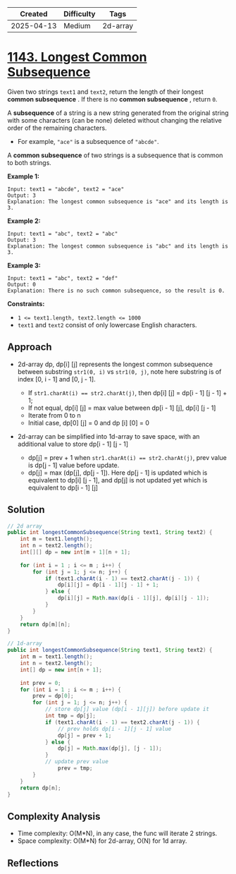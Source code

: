 | Created  | Difficulty | Tags |
| -------- | ---------- | ---- |
| 2025-04-13 | Medium | 2d-array |



# [1143. Longest Common Subsequence](https://leetcode.com/problems/longest-common-subsequence)

Given two strings `text1` and `text2`, return the length of their longest **common subsequence** . If there is no **common subsequence** , return `0`.

A **subsequence**  of a string is a new string generated from the original string with some characters (can be none) deleted without changing the relative order of the remaining characters.

- For example, `"ace"` is a subsequence of `"abcde"`.

A **common subsequence**  of two strings is a subsequence that is common to both strings.

**Example 1:** 

```
Input: text1 = "abcde", text2 = "ace" 
Output: 3  
Explanation: The longest common subsequence is "ace" and its length is 3.
```

**Example 2:** 

```
Input: text1 = "abc", text2 = "abc"
Output: 3
Explanation: The longest common subsequence is "abc" and its length is 3.
```

**Example 3:** 

```
Input: text1 = "abc", text2 = "def"
Output: 0
Explanation: There is no such common subsequence, so the result is 0.
```

**Constraints:** 

- `1 <= text1.length, text2.length <= 1000`
- `text1` and `text2` consist of only lowercase English characters.

## Approach

- 2d-array dp, dp[i] [j] represents the longest common subsequence between substring `str1(0, i)` vs `str1(0, j)`, note here substring is of index [0, i - 1] and [0, j - 1].

  - If `str1.charAt(i) == str2.charAt(j)`, then dp[i] [j] = dp[i - 1] [j - 1] + 1;
  - If not equal, dp[i] [j] = max value between dp[i - 1] [j], dp[i] [j - 1]
  - Iterate from 0 to n
  - Initial case, dp[0] [j] = 0 and dp [i] [0] = 0

- 2d-array can be simplified into 1d-array to save space, with an additional value to store dp[i - 1] [j - 1]

  - dp[j] = prev + 1 when `str1.charAt(i) == str2.charAt(j)`, prev value is dp[j - 1] value before update.
  - dp[j] = max (dp[j], dp[j - 1]). Here dp[j - 1] is updated which is equivalent to dp[i] [j - 1], and dp[j] is not updated yet which is equivalent to dp[i - 1] [j]

  
## Solution

```java
// 2d array
public int longestCommonSubsequence(String text1, String text2) {
    int m = text1.length();
    int n = text2.length();
    int[][] dp = new int[m + 1][n + 1];
  
    for (int i = 1 ; i <= m ; i++) {
        for (int j = 1; j <= n; j++) {
            if (text1.charAt(i - 1) == text2.charAt(j - 1)) {
                dp[i][j] = dp[i - 1][j - 1] + 1;
            } else {
                dp[i][j] = Math.max(dp[i - 1][j], dp[i][j - 1]);
            }
        }
    }
    return dp[m][n];
}

// 1d-array
public int longestCommonSubsequence(String text1, String text2) {
    int m = text1.length();
    int n = text2.length();
    int[] dp = new int[n + 1];
 
  	int prev = 0;
    for (int i = 1 ; i <= m ; i++) {
      	prev = dp[0];
        for (int j = 1; j <= n; j++) {
          	// store dp[j] value (dp[i - 1][j]) before update it
          	int tmp = dp[j];
            if (text1.charAt(i - 1) == text2.charAt(j - 1)) {
              	// prev holds dp[i - 1][j - 1] value
                dp[j] = prev + 1;
            } else {
                dp[j] = Math.max(dp[j], [j - 1]);
            }
          	// update prev value
         		prev = tmp;
        }
    }
    return dp[n];
}
```

## Complexity Analysis

- Time complexity: O(M*N), in any case, the func will iterate 2 strings.
- Space complexity: O(M*N) for 2d-array, O(N) for 1d array. 

## Reflections

